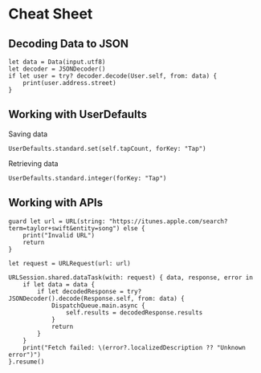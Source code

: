 # Cheat Sheet

## Decoding Data to JSON

    let data = Data(input.utf8)
    let decoder = JSONDecoder()
    if let user = try? decoder.decode(User.self, from: data) {
        print(user.address.street)
    }

## Working with UserDefaults

Saving data

    UserDefaults.standard.set(self.tapCount, forKey: "Tap")
    
Retrieving data

    UserDefaults.standard.integer(forKey: "Tap")
    
## Working with APIs

    guard let url = URL(string: "https://itunes.apple.com/search?term=taylor+swift&entity=song") else {
        print("Invalid URL")
        return
    }

    let request = URLRequest(url: url)

    URLSession.shared.dataTask(with: request) { data, response, error in
        if let data = data {
            if let decodedResponse = try? JSONDecoder().decode(Response.self, from: data) {
                DispatchQueue.main.async {
                    self.results = decodedResponse.results
                }
                return
            }
        }
        print("Fetch failed: \(error?.localizedDescription ?? "Unknown error")")
    }.resume()
